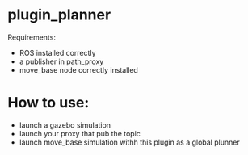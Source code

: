 # plugin_planner
Requirements: 
- ROS installed correctly
- a publisher in path_proxy 
- move_base node correctly installed 

# How to use:
- launch a gazebo simulation
- launch your proxy that pub the topic 
- launch move_base simulation withh this plugin as a global plunner 
